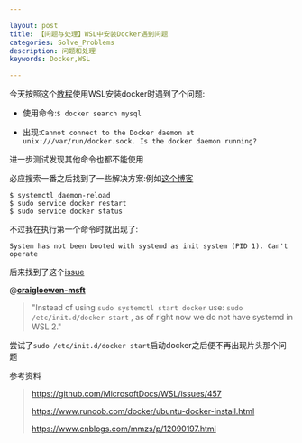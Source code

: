 ```yaml
---

layout: post
title: 【问题与处理】WSL中安装Docker遇到问题
categories: Solve_Problems
description: 问题和处理
keywords: Docker,WSL

---
```


今天按照这个[教程](https://www.runoob.com/docker/ubuntu-docker-install.html)使用WSL安装docker时遇到了个问题:

* 使用命令:`$ docker search mysql`

* 出现:`Cannot connect to the Docker daemon at unix:///var/run/docker.sock. Is the docker daemon running?`

进一步测试发现其他命令也都不能使用

必应搜索一番之后找到了一些解决方案:例如[这个博客](https://www.cnblogs.com/mmzs/p/12090197.html)

```shell
$ systemctl daemon-reload
$ sudo service docker restart
$ sudo service docker status
```

不过我在执行第一个命令时就出现了:

`System has not been booted with systemd as init system (PID 1). Can't operate`

后来找到了这个[issue](https://github.com/MicrosoftDocs/WSL/issues/457)

@**[craigloewen-msft](https://github.com/craigloewen-msft)** 

> "Instead of using `sudo systemctl start docker` use: `sudo /etc/init.d/docker start` , as of right now we do not have systemd in WSL 2."

尝试了`sudo /etc/init.d/docker start`启动docker之后便不再出现片头那个问题



参考资料

> https://github.com/MicrosoftDocs/WSL/issues/457
>
> https://www.runoob.com/docker/ubuntu-docker-install.html
>
> https://www.cnblogs.com/mmzs/p/12090197.html

